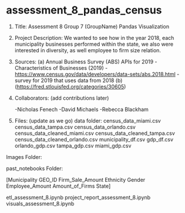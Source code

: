 # assessment_8_pandas_census
1. Title: Assessment 8 Group 7 (GroupName) Pandas Visualization

2. Project Description:
We wanted to see how in the year 2018, each municipality businesses performed within the state, we also were interested in diversity, as well employee to firm size relation.

3. Sources:
	(a) Annual Business Survey (ABS) APIs for 2019 
		-Characteristics of Businesses (2019) 
		-https://www.census.gov/data/developers/data-sets/abs.2018.html
		-survey for 2019 that uses data from 2018
	(b) (https://fred.stlouisfed.org/categories/30605)


4. Collaborators: (add contributions later)

	-Nicholas Fenech
	-David Michaels
	-Rebecca Blackham

5. Files: (update as we go)
data folder:
census_data_miami.csv
census_data_tampa.csv
census_data_orlando.csv
census_data_cleaned_miami.csv
census_data_cleaned_tampa.csv
census_data_cleaned_orlando.csv
municipality_df.csv
gdp_df.csv
orlando_gdp.csv
tampa_gdp.csv
miami_gdp.csv

Images Folder:

past_notebooks Folder:




[Municipality
GEO_ID
Firm_Sale_Amount
Ethnicity
Gender
Employee_Amount
Amount_of_Firms
State]

etl_assessment_8.ipynb
project_report_assessment_8.ipynb
visuals_assessment_8.ipynb
